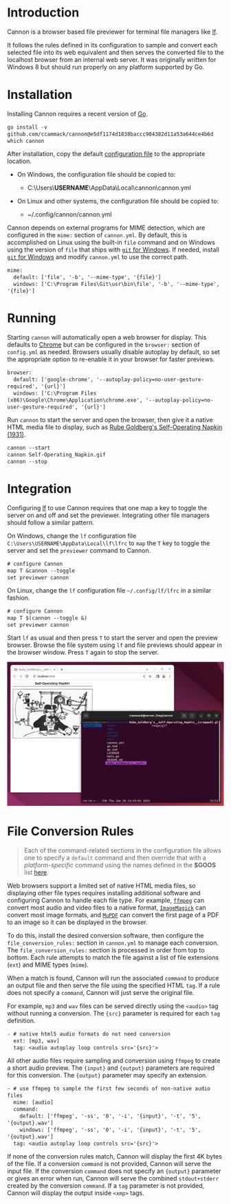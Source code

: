 # Introduction

Cannon is a browser based file previewer for terminal file managers like [lf](https://github.com/gokcehan/lf).

It follows the rules defined in its configuration to sample and convert each selected file into its web equivalent and then serves the converted file to the localhost browser from an internal web server. It was originally written for Windows 8 but should run properly on any platform supported by Go.

# Installation

Installing Cannon requires a recent version of [Go](https://go.dev/).

```
go install -v github.com/ccammack/cannon@e5df1174d1838baccc984382d11a53a644ce4b6d
which cannon
```

After installation, copy the default [configuration file](https://github.com/ccammack/cannon/blob/main/cannon.yml) to the appropriate location.

* On Windows, the configuration file should be copied to:
  * C:\Users\\**USERNAME**\\AppData\\Local\\cannon\\cannon.yml

* On Linux and other systems, the configuration file should be copied to:
  * ~/.config/cannon/cannon.yml

Cannon depends on external programs for MIME detection, which are configured in the `mime:` section of `cannon.yml`. By default, this is accomplished on Linux using the built-in `file` command and on Windows using the version of `file` that ships with [`git` for Windows](https://gitforwindows.org/). If needed, install [`git` for Windows](https://gitforwindows.org/) and modify `cannon.yml` to use the correct path.

```
mime:
  default: ['file', '-b', '--mime-type', '{file}']
  windows: ['C:\Program Files\Git\usr\bin\file', '-b', '--mime-type', '{file}']
```

# Running

Starting `cannon` will automatically open a web browser for display. This defaults to [Chrome](https://www.google.com/chrome/) but can be configured in the `browser:` section of `config.yml` as needed. Browsers usually disable autoplay by default, so set the appropriate option to re-enable it in your browser for faster previews.

```
browser:
  default: ['google-chrome', '--autoplay-policy=no-user-gesture-required', '{url}']
  windows: ['C:\Program Files (x86)\Google\Chrome\Application\chrome.exe', '--autoplay-policy=no-user-gesture-required', '{url}']
```

Run `cannon` to start the server and open the browser, then give it a native HTML media file to display, such as [Rube Goldberg's Self-Operating Napkin (1931)](Self-Operating_Napkin.gif "Image source: Wikimedia Commons").

```
cannon --start
cannon Self-Operating_Napkin.gif
cannon --stop
```

# Integration

Configuring [lf](https://github.com/gokcehan/lf) to use Cannon requires that one map a key to toggle the server on and off and set the previewer. Integrating other file managers should follow a similar pattern.

On Windows, change the `lf` configuration file `C:\Users\USERNAME\AppData\Local\lf\lfrc` to `map` the `T` key to toggle the server and set the `previewer` command to Cannon.

```
# configure Cannon
map T &cannon --toggle
set previewer cannon
```

On Linux, change the `lf` configuration file `~/.config/lf/lfrc` in a similar fashion.

```
# configure Cannon
map T $(cannon --toggle &)
set previewer cannon
```

Start `lf` as usual and then press `T` to start the server and open the preview browser.
Browse the file system using `lf` and file previews should appear in the browser window.
Press `T` again to stop the server.

![Cannon preview](cannon-preview.png "Cannon preview")

# File Conversion Rules

> Each of the command-related sections in the configuration file allows one to specify a `default` command and then override that with a *platform-specific* command
using the names defined in the **$GOOS** list [here](https://go.dev/doc/install/source#environment).

Web browsers support a limited set of native HTML media files, so displaying other file types requires installing additional software and configuring Cannon to handle each file type. For example, [`ffmpeg`](https://ffmpeg.org/) can convert most audio and video files to a native format, [`ImageMagick`](https://imagemagick.org/) can convert most image formats, and [`MuPDF`](https://mupdf.com/) can convert the first page of a PDF to an image so it can be displayed in the browser.

To do this, install the desired conversion software, then configure the `file_conversion_rules:` section in `cannon.yml` to manage each conversion. The `file_conversion_rules:` section is processed in order from top to bottom. Each rule attempts to match the file against a list of file extensions (`ext`) and MIME types (`mime`).

When a match is found, Cannon will run the associated `command` to produce an output file and then serve the file using the specified HTML `tag`. If a rule does not specify a `command`, Cannon will just serve the original file.

For example, `mp3` and `wav` files can be served directly using the `<audio>` tag without running a conversion. The `{src}` parameter is required for each `tag` definition.

```
- # native html5 audio formats do not need conversion
  ext: [mp3, wav]
  tag: <audio autoplay loop controls src='{src}'>
```

All other audio files require sampling and conversion using `ffmpeg` to create a short audio preview. The `{input}` and `{output}` parameters are required for this conversion. The `{output}` parameter may specify an extension.

```
- # use ffmpeg to sample the first few seconds of non-native audio files
  mime: [audio]
  command:
    default: ['ffmpeg', '-ss', '0', '-i', '{input}', '-t', '5', '{output}.wav']
    windows: ['ffmpeg', '-ss', '0', '-i', '{input}', '-t', '5', '{output}.wav']
  tag: <audio autoplay loop controls src='{src}'>
```

If none of the conversion rules match, Cannon will display the first 4K bytes of the file.
If a conversion `command` is not provided, Cannon will serve the input file.
If the conversion `command` does not specify an `{output}` parameter or gives an error when run,
Cannon will serve the combined `stdout+stderr` created by the conversion `command`.
If a `tag` parameter is not provided, Cannon will display the output inside `<xmp>` tags.
